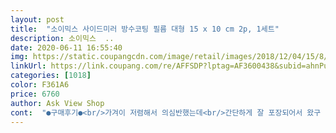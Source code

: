 ```yaml
---
layout: post 
title:  "소이믹스 사이드미러 방수코팅 필름 대형 15 x 10 cm 2p, 1세트" 
description: 소이믹스  ..
date: 2020-06-11 16:55:40 
img: https://static.coupangcdn.com/image/retail/images/2018/12/04/15/8/ab1bf792-4e36-40a6-8637-ef8a27d15d12.jpg 
linkUrl: https://link.coupang.com/re/AFFSDP?lptag=AF3600438&subid=ahnPublicAsk&pageKey=164832781&itemId=472759900&vendorItemId=4182959031&traceid=V0-113-5532a66e720a7703 
categories: [1018] 
color: F361A6 
price: 6760 
author: Ask View Shop 
cont:  "●구매후기●<br/>가겨이 저렴해서 의심반했는데<br/>간단하게 잘 포장되어서 왔구 겉에 뜯어보면 초보자도 쉽게 할 수 있게끔 되어있어요 안에 닦는 솜?? 그런거랑 기포생기지 말라고 밀어주는 것도 당연히 동봉되어 있습니당<br/>보조거울 같은 게 붙어있지 않다면 사이즈가 거의 딱 맞아서 좋아요!<br/>붙여 놓고 나면 티도 거의 안나요 사진에서도 볼 수 있죠<br/>비 올때마다 안보이는게 거슬렸었는데 이제 맘 놓고 다니겠네요ㅎㅎㅎ<br/>사이드밀러에 열선이있는차에도 부착해도될런지 궁굼하네요<br/>얼마나 오래갈진 모르겠지만<br/>일단 붙이고 때마침 비가 왔네요 ㅋㅋ<br/>일단 시야확보하기엔 좋은거 같습니다.<br/><br/>제 차량 오른쪽 미러에는 보조거울이 붙어 있어서 잘라서 써야 합니다<br/>제품 정말 괜찮습니다 ^^<br/>" 
---
```

